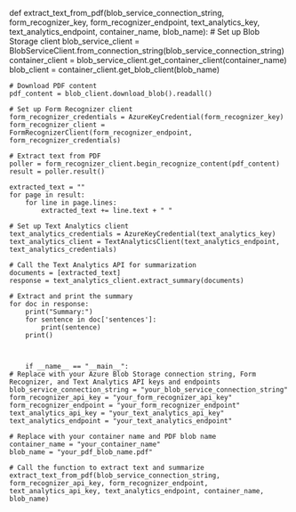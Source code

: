 def extract_text_from_pdf(blob_service_connection_string, form_recognizer_key, form_recognizer_endpoint, text_analytics_key, text_analytics_endpoint, container_name, blob_name):
    # Set up Blob Storage client
    blob_service_client = BlobServiceClient.from_connection_string(blob_service_connection_string)
    container_client = blob_service_client.get_container_client(container_name)
    blob_client = container_client.get_blob_client(blob_name)

    # Download PDF content
    pdf_content = blob_client.download_blob().readall()

    # Set up Form Recognizer client
    form_recognizer_credentials = AzureKeyCredential(form_recognizer_key)
    form_recognizer_client = FormRecognizerClient(form_recognizer_endpoint, form_recognizer_credentials)

    # Extract text from PDF
    poller = form_recognizer_client.begin_recognize_content(pdf_content)
    result = poller.result()

    extracted_text = ""
    for page in result:
        for line in page.lines:
            extracted_text += line.text + " "

    # Set up Text Analytics client
    text_analytics_credentials = AzureKeyCredential(text_analytics_key)
    text_analytics_client = TextAnalyticsClient(text_analytics_endpoint, text_analytics_credentials)

    # Call the Text Analytics API for summarization
    documents = [extracted_text]
    response = text_analytics_client.extract_summary(documents)

    # Extract and print the summary
    for doc in response:
        print("Summary:")
        for sentence in doc['sentences']:
            print(sentence)
        print()



        if __name__ == "__main__":
    # Replace with your Azure Blob Storage connection string, Form Recognizer, and Text Analytics API keys and endpoints
    blob_service_connection_string = "your_blob_service_connection_string"
    form_recognizer_api_key = "your_form_recognizer_api_key"
    form_recognizer_endpoint = "your_form_recognizer_endpoint"
    text_analytics_api_key = "your_text_analytics_api_key"
    text_analytics_endpoint = "your_text_analytics_endpoint"

    # Replace with your container name and PDF blob name
    container_name = "your_container_name"
    blob_name = "your_pdf_blob_name.pdf"

    # Call the function to extract text and summarize
    extract_text_from_pdf(blob_service_connection_string, form_recognizer_api_key, form_recognizer_endpoint, text_analytics_api_key, text_analytics_endpoint, container_name, blob_name)
